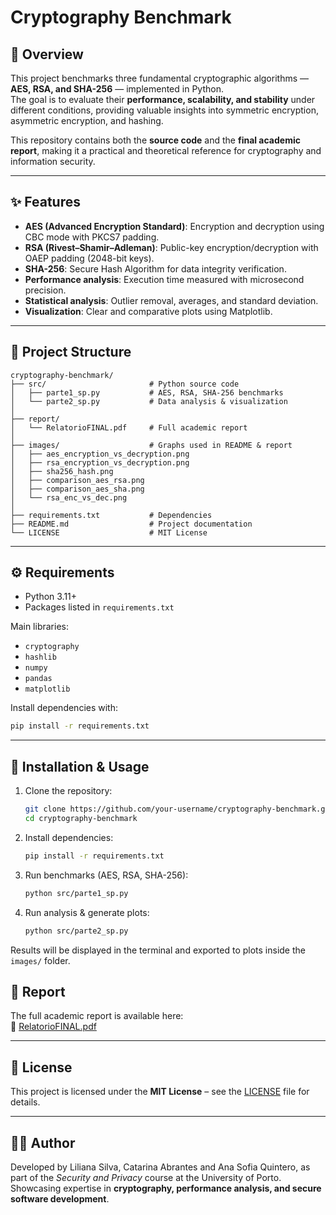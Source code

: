 # Cryptography Benchmark

## 📌 Overview
This project benchmarks three fundamental cryptographic algorithms — **AES, RSA, and SHA-256** — implemented in Python.  
The goal is to evaluate their **performance, scalability, and stability** under different conditions, providing valuable insights into symmetric encryption, asymmetric encryption, and hashing.  

This repository contains both the **source code** and the **final academic report**, making it a practical and theoretical reference for cryptography and information security.

---

## ✨ Features
- **AES (Advanced Encryption Standard)**: Encryption and decryption using CBC mode with PKCS7 padding.
- **RSA (Rivest–Shamir–Adleman)**: Public-key encryption/decryption with OAEP padding (2048-bit keys).
- **SHA-256**: Secure Hash Algorithm for data integrity verification.
- **Performance analysis**: Execution time measured with microsecond precision.
- **Statistical analysis**: Outlier removal, averages, and standard deviation.
- **Visualization**: Clear and comparative plots using Matplotlib.

---

## 📂 Project Structure
```
cryptography-benchmark/
├── src/                       # Python source code
│   ├── parte1_sp.py           # AES, RSA, SHA-256 benchmarks
│   └── parte2_sp.py           # Data analysis & visualization
│
├── report/
│   └── RelatorioFINAL.pdf     # Full academic report
│
├── images/                    # Graphs used in README & report
│   ├── aes_encryption_vs_decryption.png
│   ├── rsa_encryption_vs_decryption.png
│   ├── sha256_hash.png
│   ├── comparison_aes_rsa.png
│   ├── comparison_aes_sha.png
│   └── rsa_enc_vs_dec.png
│
├── requirements.txt           # Dependencies
├── README.md                  # Project documentation
└── LICENSE                    # MIT License
```

---

## ⚙️ Requirements
- Python 3.11+  
- Packages listed in `requirements.txt`

Main libraries:
- `cryptography`
- `hashlib`
- `numpy`
- `pandas`
- `matplotlib`

Install dependencies with:
```bash
pip install -r requirements.txt
```

---

## 🚀 Installation & Usage
1. Clone the repository:
   ```bash
   git clone https://github.com/your-username/cryptography-benchmark.git
   cd cryptography-benchmark
   ```

2. Install dependencies:
   ```bash
   pip install -r requirements.txt
   ```

3. Run benchmarks (AES, RSA, SHA-256):
   ```bash
   python src/parte1_sp.py
   ```

4. Run analysis & generate plots:
   ```bash
   python src/parte2_sp.py
   ```

Results will be displayed in the terminal and exported to plots inside the `images/` folder.


## 📄 Report
The full academic report is available here:  
📑 [RelatorioFINAL.pdf](report/RelatorioFINAL.pdf)

---

## 📜 License
This project is licensed under the **MIT License** – see the [LICENSE](LICENSE) file for details.

---

## 👩‍💻 Author
Developed by Liliana Silva, Catarina Abrantes and Ana Sofia Quintero, as part of the *Security and Privacy* course at the University of Porto.  
Showcasing expertise in **cryptography, performance analysis, and secure software development**.
